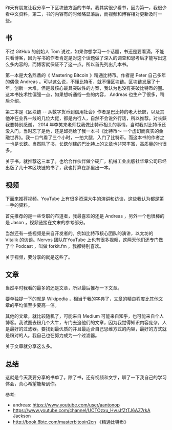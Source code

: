 昨天有朋友让我分享一下区块链方面的书单。我其实很少看书，因为第一，我很少看中文资料，第二，书的内容有的时候略显落后，而视频和博客相对更新及时一些。  

## 书

不过 GitHub   的创始人 Tom 说过，如果你想学习一个话题，书还是要看滴，不能只看博客，因为写书的作者肯定是对这个话题做了深入的调查和思考后才能写出这么多内容的，而博客就保证不了这一点。所以首先列出几本书。

第一本是大名鼎鼎的《 Mastering Bitcoin 》精通比特币。作者是 Peter 自己多年的偶像 Andreas 。可以这么说，不懂比特币，就不懂区块链。区块链发展了十年，创新一大堆，但是最核心最具突破性的方案，我认为也没有突破比特币的圈。这本书技术性偏强一点，如果想听通俗一些的内容， Andreas 也生产了很多，稍后介绍。 

第二本是《区块链 -- 从数字货币到信用社会》作者是巴比特的老大长鋏，以及其他冲在业界一线的几位大佬，都是内行人，自然不会说外行话，所以推荐。对长鋏我要特别感谢， 2014 年李笑来老师找我做比特币相关的事情，当时我对比特币还没入门，当时忘了是他，还是邱亮给了我一本书《比特币～ 一个虚幻而真实的金融世界》。我一口气看了三个小时，一拍大腿，入门了比特币。而这本书的作者之一也是长鋏。当然除了书，长鋏创建的巴比特上的文章也非常丰富，高质量的也很多。

关于书，就推荐这三本了。也给合作伙伴做个硬广，机械工业出版社华章公司已经出版了几十本区块链的书了，我也打算在那里出一本。

## 视频

下面来推荐视频。YouTube 上有很多资深大牛的演讲和访谈，这些我认为都是第一手的资料。

首先推荐的是一些专职的布道者，我最喜欢的还是 Andreas ，另外一个也很棒的是 Jason ，视频链接在文末的参考部分。

当然还有一些视频是来自开发者的。例如比特币核心团队的演讲，以太坊的 Vitalik 的访谈。Nervos 团队在YouTube 上也有很多视频，这两天他们还专门做了个 Podcast ，叫做 forkit.fm ，我都特别喜欢。

关于视频，要分享的就是这些了。

## 文章

当然平时我看的最多的还是文章，所以最后推荐一下文章。

要单独提一下的就是 Wikipedia ，相当于我的字典了，文章的精良程度比其他文章的平均值至少要高一倍。  

其他的文章，就比较随机了，可能来自 Medium 可能来自知乎，也可能来自个人博客。我试图去粉几个大牛，专门去追他们的文章，因为我觉得知识内容庞杂，人是最好的过滤器。要找到最优质的并且最适合自己思维方式的内容，最好的方式就是粉对的人。我自己也在努力成为一个过滤器。 

关于文章就分享这么多。

## 总结

这就是今天我要分享的书单了。除了书，还有视频和文字，聊了一下我自己的学习体会，真心希望能帮到你。

参考:

- andreas: https://www.youtube.com/user/aantonop
- https://www.youtube.com/channel/UCTOzxu_HvuJfZtTJ6AZ7rkA Jackson
- http://book.8btc.com/masterbitcoin2cn 《精通比特币》
